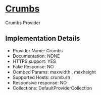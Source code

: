 # [Crumbs](https://crumb.sh)

Crumbs Provider

## Implementation Details

- Provider
Name: Crumbs
- Documentation: NONE
- HTTPS support: YES
- Fake Response: NO
- Oembed Params: maxwidth , maxheight
- Supported Hosts: crumb.sh
- Responsive response: NO
- Collections: DefaultProviderCollection



